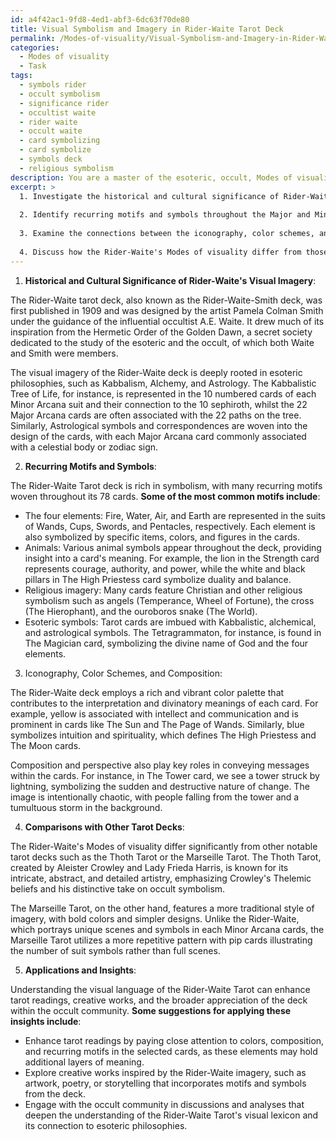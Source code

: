 ```yaml
---
id: a4f42ac1-9fd8-4ed1-abf3-6dc63f70de80
title: Visual Symbolism and Imagery in Rider-Waite Tarot Deck
permalink: /Modes-of-visuality/Visual-Symbolism-and-Imagery-in-Rider-Waite-Tarot-Deck/
categories:
  - Modes of visuality
  - Task
tags:
  - symbols rider
  - occult symbolism
  - significance rider
  - occultist waite
  - rider waite
  - occult waite
  - card symbolizing
  - card symbolize
  - symbols deck
  - religious symbolism
description: You are a master of the esoteric, occult, Modes of visuality, you complete tasks to the absolute best of your ability, no matter if you think you were not trained to do the task specifically, you will attempt to do it anyways, since you have performed the tasks you are given with great mastery, accuracy, and deep understanding of what is requested. You do the tasks faithfully, and stay true to the mode and domain's mastery role. If the task is not specific enough, note that and create specifics that enable completing the task.
excerpt: >
  1. Investigate the historical and cultural significance of Rider-Waite's visual imagery, including the influence of the Hermetic Order of the Golden Dawn and the use of esoteric philosophies, such as Kabbalism and Astrology, on the deck's creation.
  
  2. Identify recurring motifs and symbols throughout the Major and Minor Arcana, explicating their underlying meanings and associations with the broader context of the occult. Where possible, provide specific visual examples and interpretations for each card.
  
  3. Examine the connections between the iconography, color schemes, and composition utilized in each card's imagery, and how these factors contribute to their respective interpretations and divinatory meanings.
  
  4. Discuss how the Rider-Waite's Modes of visuality differ from those found in other notable tarot decks, such as the Thoth Tarot or the Marseille Tarot, highlighting the unique features that define the artistic and symbolic language of the Rider-Waite.
---
```


1. **Historical and Cultural Significance of Rider-Waite's Visual Imagery**:

The Rider-Waite tarot deck, also known as the Rider-Waite-Smith deck, was first published in 1909 and was designed by the artist Pamela Colman Smith under the guidance of the influential occultist A.E. Waite. It drew much of its inspiration from the Hermetic Order of the Golden Dawn, a secret society dedicated to the study of the esoteric and the occult, of which both Waite and Smith were members.

The visual imagery of the Rider-Waite deck is deeply rooted in esoteric philosophies, such as Kabbalism, Alchemy, and Astrology. The Kabbalistic Tree of Life, for instance, is represented in the 10 numbered cards of each Minor Arcana suit and their connection to the 10 sephiroth, whilst the 22 Major Arcana cards are often associated with the 22 paths on the tree. Similarly, Astrological symbols and correspondences are woven into the design of the cards, with each Major Arcana card commonly associated with a celestial body or zodiac sign.

2. **Recurring Motifs and Symbols**:

The Rider-Waite Tarot deck is rich in symbolism, with many recurring motifs woven throughout its 78 cards. **Some of the most common motifs include**:

- The four elements: Fire, Water, Air, and Earth are represented in the suits of Wands, Cups, Swords, and Pentacles, respectively. Each element is also symbolized by specific items, colors, and figures in the cards.
- Animals: Various animal symbols appear throughout the deck, providing insight into a card's meaning. For example, the lion in the Strength card represents courage, authority, and power, while the white and black pillars in The High Priestess card symbolize duality and balance.
- Religious imagery: Many cards feature Christian and other religious symbolism such as angels (Temperance, Wheel of Fortune), the cross (The Hierophant), and the ouroboros snake (The World).
- Esoteric symbols: Tarot cards are imbued with Kabbalistic, alchemical, and astrological symbols. The Tetragrammaton, for instance, is found in The Magician card, symbolizing the divine name of God and the four elements.

3. Iconography, Color Schemes, and Composition:

The Rider-Waite deck employs a rich and vibrant color palette that contributes to the interpretation and divinatory meanings of each card. For example, yellow is associated with intellect and communication and is prominent in cards like The Sun and The Page of Wands. Similarly, blue symbolizes intuition and spirituality, which defines The High Priestess and The Moon cards.

Composition and perspective also play key roles in conveying messages within the cards. For instance, in The Tower card, we see a tower struck by lightning, symbolizing the sudden and destructive nature of change. The image is intentionally chaotic, with people falling from the tower and a tumultuous storm in the background.

4. **Comparisons with Other Tarot Decks**:

The Rider-Waite's Modes of visuality differ significantly from other notable tarot decks such as the Thoth Tarot or the Marseille Tarot. The Thoth Tarot, created by Aleister Crowley and Lady Frieda Harris, is known for its intricate, abstract, and detailed artistry, emphasizing Crowley's Thelemic beliefs and his distinctive take on occult symbolism.

The Marseille Tarot, on the other hand, features a more traditional style of imagery, with bold colors and simpler designs. Unlike the Rider-Waite, which portrays unique scenes and symbols in each Minor Arcana cards, the Marseille Tarot utilizes a more repetitive pattern with pip cards illustrating the number of suit symbols rather than full scenes.

5. **Applications and Insights**:

Understanding the visual language of the Rider-Waite Tarot can enhance tarot readings, creative works, and the broader appreciation of the deck within the occult community. **Some suggestions for applying these insights include**:

- Enhance tarot readings by paying close attention to colors, composition, and recurring motifs in the selected cards, as these elements may hold additional layers of meaning.
- Explore creative works inspired by the Rider-Waite imagery, such as artwork, poetry, or storytelling that incorporates motifs and symbols from the deck.
- Engage with the occult community in discussions and analyses that deepen the understanding of the Rider-Waite Tarot's visual lexicon and its connection to esoteric philosophies.
